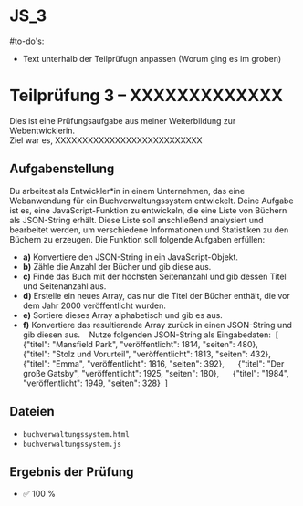 # JS_3


#to-do's: 
- Text unterhalb der Teilprüfugn anpassen (Worum ging es im groben)



# Teilprüfung 3 – XXXXXXXXXXXXX

Dies ist eine Prüfungsaufgabe aus meiner Weiterbildung zur Webentwicklerin.  
Ziel war es, XXXXXXXXXXXXXXXXXXXXXXXXXXX



## Aufgabenstellung

Du arbeitest als Entwickler*in in einem Unternehmen, das eine Webanwendung für ein Buchverwaltungssystem entwickelt. Deine Aufgabe ist es, eine JavaScript-Funktion zu entwickeln, die eine Liste von Büchern als JSON-String erhält. Diese Liste soll anschließend analysiert und bearbeitet werden, um verschiedene Informationen und Statistiken zu den Büchern zu erzeugen. Die Funktion soll folgende Aufgaben erfüllen: 

- **a)** Konvertiere den JSON-String in ein JavaScript-Objekt. 
- **b)** Zähle die Anzahl der Bücher und gib diese aus. 
- **c)** Finde das Buch mit der höchsten Seitenanzahl und gib dessen Titel und Seitenanzahl aus. 
- **d)** Erstelle ein neues Array, das nur die Titel der Bücher enthält, die vor dem Jahr 2000 veröffentlicht wurden. 
- **e)** Sortiere dieses Array alphabetisch und gib es aus. 
- **f)** Konvertiere das resultierende Array zurück in einen JSON-String und gib diesen aus. 
 
Nutze folgenden JSON-String als Eingabedaten: 
[
    {"titel": "Mansfield Park", "veröffentlicht": 1814, "seiten": 480}, 
    {"titel": "Stolz und Vorurteil", "veröffentlicht": 1813, "seiten": 432}, 
    {"titel": "Emma", "veröffentlicht": 1816, "seiten": 392}, 
    {"titel": "Der große Gatsby", "veröffentlicht": 1925, "seiten": 180}, 
    {"titel": "1984", "veröffentlicht": 1949, "seiten": 328} 
]




## Dateien

- `buchverwaltungssystem.html`
- `buchverwaltungssystem.js`



## Ergebnis der Prüfung

- ✅ 100 %
